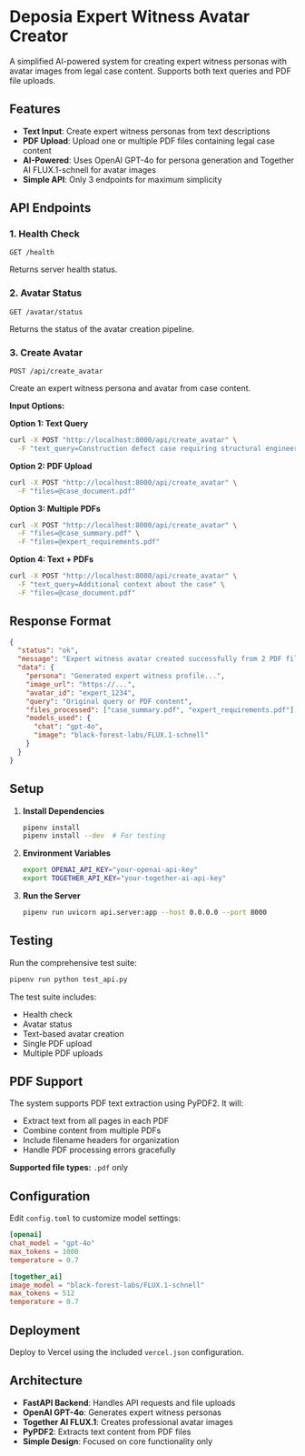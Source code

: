 # Deposia Expert Witness Avatar Creator

A simplified AI-powered system for creating expert witness personas with avatar images from legal case content. Supports both text queries and PDF file uploads.

## Features

- **Text Input**: Create expert witness personas from text descriptions
- **PDF Upload**: Upload one or multiple PDF files containing legal case content
- **AI-Powered**: Uses OpenAI GPT-4o for persona generation and Together AI FLUX.1-schnell for avatar images
- **Simple API**: Only 3 endpoints for maximum simplicity

## API Endpoints

### 1. Health Check
```
GET /health
```
Returns server health status.

### 2. Avatar Status
```
GET /avatar/status
```
Returns the status of the avatar creation pipeline.

### 3. Create Avatar
```
POST /api/create_avatar
```
Create an expert witness persona and avatar from case content.

**Input Options:**

**Option 1: Text Query**
```bash
curl -X POST "http://localhost:8000/api/create_avatar" \
  -F "text_query=Construction defect case requiring structural engineering expert witness"
```

**Option 2: PDF Upload**
```bash
curl -X POST "http://localhost:8000/api/create_avatar" \
  -F "files=@case_document.pdf"
```

**Option 3: Multiple PDFs**
```bash
curl -X POST "http://localhost:8000/api/create_avatar" \
  -F "files=@case_summary.pdf" \
  -F "files=@expert_requirements.pdf"
```

**Option 4: Text + PDFs**
```bash
curl -X POST "http://localhost:8000/api/create_avatar" \
  -F "text_query=Additional context about the case" \
  -F "files=@case_document.pdf"
```

## Response Format

```json
{
  "status": "ok",
  "message": "Expert witness avatar created successfully from 2 PDF file(s)",
  "data": {
    "persona": "Generated expert witness profile...",
    "image_url": "https://...",
    "avatar_id": "expert_1234",
    "query": "Original query or PDF content",
    "files_processed": ["case_summary.pdf", "expert_requirements.pdf"],
    "models_used": {
      "chat": "gpt-4o", 
      "image": "black-forest-labs/FLUX.1-schnell"
    }
  }
}
```

## Setup

1. **Install Dependencies**
   ```bash
   pipenv install
   pipenv install --dev  # For testing
   ```

2. **Environment Variables**
   ```bash
   export OPENAI_API_KEY="your-openai-api-key"
   export TOGETHER_API_KEY="your-together-ai-api-key"
   ```

3. **Run the Server**
   ```bash
   pipenv run uvicorn api.server:app --host 0.0.0.0 --port 8000
   ```

## Testing

Run the comprehensive test suite:
```bash
pipenv run python test_api.py
```

The test suite includes:
- Health check
- Avatar status
- Text-based avatar creation
- Single PDF upload
- Multiple PDF uploads

## PDF Support

The system supports PDF text extraction using PyPDF2. It will:
- Extract text from all pages in each PDF
- Combine content from multiple PDFs
- Include filename headers for organization
- Handle PDF processing errors gracefully

**Supported file types:** `.pdf` only

## Configuration

Edit `config.toml` to customize model settings:

```toml
[openai]
chat_model = "gpt-4o"
max_tokens = 1000
temperature = 0.7

[together_ai]
image_model = "black-forest-labs/FLUX.1-schnell"
max_tokens = 512
temperature = 0.7
```

## Deployment

Deploy to Vercel using the included `vercel.json` configuration.

## Architecture

- **FastAPI Backend**: Handles API requests and file uploads
- **OpenAI GPT-4o**: Generates expert witness personas
- **Together AI FLUX.1**: Creates professional avatar images
- **PyPDF2**: Extracts text content from PDF files
- **Simple Design**: Focused on core functionality only 